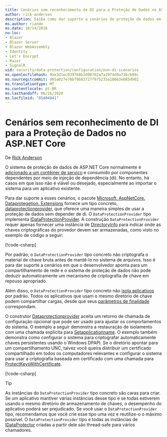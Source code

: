 ```yaml
---
title: Cenários sem reconhecimento de DI para a Proteção de Dados no ASP.NET Core
author: rick-anderson
description: Saiba como dar suporte a cenários de proteção de dados em que você não pode ou não deseja usar um serviço fornecido pela injeção de dependência.
ms.author: riande
ms.date: 10/14/2016
no-loc:
- Blazor
- Blazor Server
- Blazor WebAssembly
- Identity
- Let's Encrypt
- Razor
- SignalR
uid: security/data-protection/configuration/non-di-scenarios
ms.openlocfilehash: 9ae3d1ec039768b1008702a7a29f4d9a716cb99c
ms.sourcegitcommit: d65a027e78bf0b83727f975235a18863e685d902
ms.translationtype: MT
ms.contentlocale: pt-BR
ms.lasthandoff: 06/26/2020
ms.locfileid: "85404841"
---
```

# <a name="non-di-aware-scenarios-for-data-protection-in-aspnet-core"></a>Cenários sem reconhecimento de DI para a Proteção de Dados no ASP.NET Core

De [Rick Anderson](https://twitter.com/RickAndMSFT)

O sistema de proteção de dados de ASP.NET Core normalmente é [adicionado a um contêiner de serviço](xref:security/data-protection/consumer-apis/overview) e consumido por componentes dependentes por meio de injeção de dependência (di). No entanto, há casos em que isso não é viável ou desejado, especialmente ao importar o sistema para um aplicativo existente.

Para dar suporte a esses cenários, o pacote [Microsoft. AspNetCore. Dataprotegetion. Extensions](https://www.nuget.org/packages/Microsoft.AspNetCore.DataProtection.Extensions/) fornece um tipo concreto, [dataprotectionprovider](/dotnet/api/Microsoft.AspNetCore.DataProtection.DataProtectionProvider), que oferece uma maneira simples de usar a proteção de dados sem depender de di. O `DataProtectionProvider` tipo implementa [IDataProtectionProvider](/dotnet/api/microsoft.aspnetcore.dataprotection.idataprotectionprovider). A construção `DataProtectionProvider` requer apenas fornecer uma instância de [DirectoryInfo](/dotnet/api/system.io.directoryinfo) para indicar onde as chaves criptográficas do provedor devem ser armazenadas, como visto no exemplo de código a seguir:

[!code-csharp[](non-di-scenarios/_static/nodisample1.cs)]

Por padrão, o `DataProtectionProvider` tipo concreto não criptografa o material de chave bruta antes de mantê-lo no sistema de arquivos. Isso é para dar suporte a cenários em que o desenvolvedor aponta para um compartilhamento de rede e o sistema de proteção de dados não pode deduzir automaticamente um mecanismo de criptografia de chave em repouso apropriado.

Além disso, o `DataProtectionProvider` tipo concreto não [isola aplicativos](xref:security/data-protection/configuration/overview#per-application-isolation) por padrão. Todos os aplicativos que usam o mesmo diretório de chave podem compartilhar cargas, desde que seus [parâmetros de finalidade](xref:security/data-protection/consumer-apis/purpose-strings) correspondam.

O construtor [Dataprotectionprovider](/dotnet/api/microsoft.aspnetcore.dataprotection.dataprotectionprovider) aceita um retorno de chamada de configuração opcional que pode ser usado para ajustar os comportamentos do sistema. O exemplo a seguir demonstra a restauração de isolamento com uma chamada explícita para [Setapplicationname](/dotnet/api/microsoft.aspnetcore.dataprotection.dataprotectionbuilderextensions.setapplicationname). O exemplo também demonstra como configurar o sistema para criptografar automaticamente chaves persistentes usando o Windows DPAPI. Se o diretório apontar para um compartilhamento UNC, talvez você queira distribuir um certificado compartilhado em todos os computadores relevantes e configurar o sistema para usar a criptografia baseada em certificado com uma chamada para [ProtectKeysWithCertificate](/dotnet/api/microsoft.aspnetcore.dataprotection.dataprotectionbuilderextensions.protectkeyswithcertificate).

[!code-csharp[](non-di-scenarios/_static/nodisample2.cs)]

> [!TIP]
> As instâncias do `DataProtectionProvider` tipo concreto são caras para criar. Se um aplicativo mantiver várias instâncias desse tipo e se todas estiverem usando o mesmo diretório de armazenamento de chaves, o desempenho do aplicativo poderá ser prejudicado. Se você usar o `DataProtectionProvider` tipo, recomendamos que você crie esse tipo uma vez e reutilize-o o máximo possível. O `DataProtectionProvider` tipo e todas as instâncias de [IDataProtector](/dotnet/api/microsoft.aspnetcore.dataprotection.idataprotector) criadas a partir dele são thread-safe para vários chamadores.
